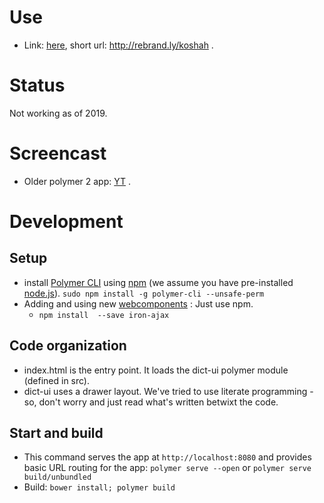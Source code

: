 # Use
* Link: [here](https://indic-dict.github.io/dict-api/polymer-app/build/github/), short url: <http://rebrand.ly/koshah> .

# Status
Not working as of 2019.

# Screencast
- Older polymer 2 app: [YT](https://www.youtube.com/watch?v=DmsfqP5nnEM) .

# Development
## Setup
- install [Polymer CLI](https://github.com/Polymer/polymer-cli) using
[npm](https://www.npmjs.com) (we assume you have pre-installed [node.js](https://nodejs.org)). `sudo npm install -g polymer-cli --unsafe-perm`
- Adding and using new [webcomponents](https://www.webcomponents.org/) : Just use npm.
   - `npm install  --save iron-ajax`

## Code organization
- index.html is the entry point. It loads the dict-ui polymer module (defined in src).
- dict-ui uses a drawer layout. We've tried to use literate programming - so, don't worry and just read what's written betwixt the code.

## Start and build
- This command serves the app at `http://localhost:8080` and provides basic URL
routing for the app: `polymer serve --open` or `polymer serve build/unbundled`
- Build: `bower install; polymer build`

